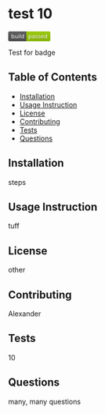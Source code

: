 # test 10

<svg xmlns="http://www.w3.org/2000/svg" xmlns:xlink="http://www.w3.org/1999/xlink" width="86" height="20" role="img" aria-label="build: passed"><title>build: passed</title><linearGradient id="s" x2="0" y2="100%"><stop offset="0" stop-color="#bbb" stop-opacity=".1"/><stop offset="1" stop-opacity=".1"/></linearGradient><clipPath id="r"><rect width="86" height="20" rx="3" fill="#fff"/></clipPath><g clip-path="url(#r)"><rect width="37" height="20" fill="#555"/><rect x="37" width="49" height="20" fill="#97ca00"/><rect width="86" height="20" fill="url(#s)"/></g><g fill="#fff" text-anchor="middle" font-family="Verdana,Geneva,DejaVu Sans,sans-serif" text-rendering="geometricPrecision" font-size="110"><text aria-hidden="true" x="195" y="150" fill="#010101" fill-opacity=".3" transform="scale(.1)" textLength="270">build</text><text x="195" y="140" transform="scale(.1)" fill="#fff" textLength="270">build</text><text aria-hidden="true" x="605" y="150" fill="#010101" fill-opacity=".3" transform="scale(.1)" textLength="390">passed</text><text x="605" y="140" transform="scale(.1)" fill="#fff" textLength="390">passed</text></g></svg>

Test for badge
## Table of Contents
* [Installation](##installation)
* [Usage Instruction](##usage-instruction)
* [License](##license)
* [Contributing](##contributing)
* [Tests](##tests)
* [Questions](##questions)

## Installation
steps
## Usage Instruction
tuff
## License
other
## Contributing
Alexander
## Tests
10
## Questions
many, many questions